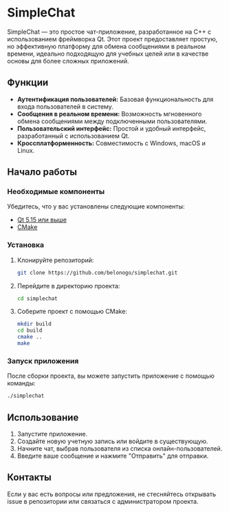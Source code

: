# SimpleChat

SimpleChat — это простое чат-приложение, разработанное на C++ с использованием фреймворка Qt. Этот проект предоставляет простую, но эффективную платформу для обмена сообщениями в реальном времени, идеально подходящую для учебных целей или в качестве основы для более сложных приложений.

## Функции

- **Аутентификация пользователей:** Базовая функциональность для входа пользователей в систему.
- **Сообщения в реальном времени:** Возможность мгновенного обмена сообщениями между подключенными пользователями.
- **Пользовательский интерфейс:** Простой и удобный интерфейс, разработанный с использованием Qt.
- **Кроссплатформенность:** Совместимость с Windows, macOS и Linux.

## Начало работы

### Необходимые компоненты

Убедитесь, что у вас установлены следующие компоненты:
- [Qt 5.15 или выше](https://www.qt.io/download)
- [CMake](https://cmake.org/download/)

### Установка

1. Клонируйте репозиторий:
    ```sh
    git clone https://github.com/belonogo/simplechat.git
    ```
2. Перейдите в директорию проекта:
    ```sh
    cd simplechat
    ```
3. Соберите проект с помощью CMake:
    ```sh
    mkdir build
    cd build
    cmake ..
    make
    ```

### Запуск приложения

После сборки проекта, вы можете запустить приложение с помощью команды:
```sh
./simplechat
```

## Использование

1. Запустите приложение.
2. Создайте новую учетную запись или войдите в существующую.
3. Начните чат, выбрав пользователя из списка онлайн-пользователей.
4. Введите ваше сообщение и нажмите "Отправить" для отправки.

## Контакты

Если у вас есть вопросы или предложения, не стесняйтесь открывать issue в репозитории или связаться с администратором проекта.
